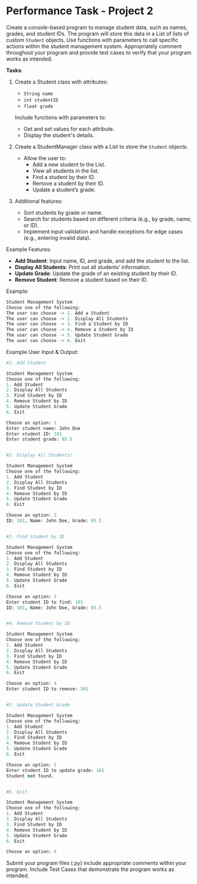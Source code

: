 # Performance Task - Project 2

Create a console-based program to manage student data, such as names, grades, and student IDs. The program will store this data in a List of lists of custom `Student` objects.  Use functions with parameters to call specific actions within the student management system.  Appropriately comment throughout your program and provide test cases to verify that your program works as intended. 

 

**Tasks**:
1. Create a Student class with attributes:
   - `String name`
   - `int studentID`
   - `float grade`

   Include functions with parameters to:
   - Get and set values for each attribute.
   - Display the student's details.

2. Create a StudentManager class with a List to store the `Student` objects.
   - Allow the user to:
     - Add a new student to the List.
     - View all students in the list.
     - Find a student by their ID.
     - Remove a student by their ID.
     - Update a student’s grade.

3. Additional features:
   - Sort students by grade or name.
   - Search for students based on different criteria (e.g., by grade, name, or ID).
   - Implement input validation and handle exceptions for edge cases (e.g., entering invalid data).

Example Features:
- **Add Student**: Input name, ID, and grade, and add the student to the list.
- **Display All Students**: Print out all students’ information.
- **Update Grade**: Update the grade of an existing student by their ID.
- **Remove Student**: Remove a student based on their ID.


Example:

```python
Student Management System
Choose one of the following: 
The user can choose -> 1. Add a Student
The user can choose -> 2. Display All Students
The user can choose -> 3. Find a Student by ID
The user can choose -> 4. Remove a Student by ID
The user can choose -> 5. Update Student Grade
The user can choose -> 6. Exit
```


Example User Input & Output:
```python
#1. Add Student

Student Management System
Choose one of the following: 
1. Add Student
2. Display All Students
3. Find Student by ID
4. Remove Student by ID
5. Update Student Grade
6. Exit

Choose an option: 1
Enter student name: John Doe
Enter student ID: 101
Enter student grade: 85.5


#2. Display All Students/

Student Management System
Choose one of the following: 
1. Add Student
2. Display All Students
3. Find Student by ID
4. Remove Student by ID
5. Update Student Grade
6. Exit

Choose an option: 2
ID: 101, Name: John Doe, Grade: 85.5


#3. Find Student by ID

Student Management System
Choose one of the following: 
1. Add Student
2. Display All Students
3. Find Student by ID
4. Remove Student by ID
5. Update Student Grade
6. Exit

Choose an option: 3
Enter student ID to find: 101
ID: 101, Name: John Doe, Grade: 85.5


#4. Remove Student by ID

Student Management System
Choose one of the following: 
1. Add Student
2. Display All Students
3. Find Student by ID
4. Remove Student by ID
5. Update Student Grade
6. Exit

Choose an option: 4
Enter student ID to remove: 101


#5. Update Student Grade

Student Management System
Choose one of the following: 
1. Add Student
2. Display All Students
3. Find Student by ID
4. Remove Student by ID
5. Update Student Grade
6. Exit

Choose an option: 5
Enter student ID to update grade: 101
Student not found.


#6. Exit

Student Management System
Choose one of the following: 
1. Add Student
2. Display All Students
3. Find Student by ID
4. Remove Student by ID
5. Update Student Grade
6. Exit

Choose an option: 6

```
Submit your program files (.py) include appropriate comments within your program.  Include Test Cases that demonstrate the program works as intended.
